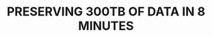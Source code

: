 ---
abstract: null
creators:
- Martinez, Antonio G
- Redondo, Teofilo
- Fuertes, Maria
date: null
document_url: https://services.phaidra.univie.ac.at/api/object/o:1424812/download
grand_parent: iPRES
institutions:
- LIBNOVA SL
keywords: []
landing_page_url: https://phaidra.univie.ac.at/o:1424812
language: eng
layout: publication
license: All rights reserved
notes_url: null
parent: iPRES 2021
publication_type: lightning talk
size: 52386
slides_url: null
source_name: iPRES
title: PRESERVING 300TB OF DATA IN 8 MINUTES
year: 2021
---